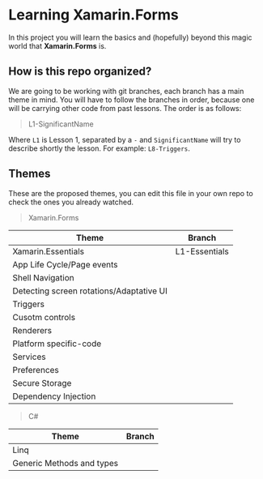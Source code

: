 ﻿# Learning Xamarin.Forms
In this project you will learn the basics and (hopefully) beyond this magic world that **Xamarin.Forms** is.

## How is this repo organized?
We are going to be working with git branches, each branch has a main theme in mind.
You will have to follow the branches in order, because one will be carrying other code from past lessons.
The order is as follows:

> L1-SignificantName

Where `L1` is Lesson 1, separated by a `-` and `SignificantName` will try to describe shortly the lesson.
For example: `L8-Triggers`.

## Themes
These are the proposed themes, you can edit this file in your own repo to check the ones you already watched.

>Xamarin.Forms

| Theme | Branch |  
| ----------- | ----------- |  
| Xamarin.Essentials | L1-Essentials |
| App Life Cycle/Page events | |
| Shell Navigation | |
| Detecting screen rotations/Adaptative UI | |
| Triggers | |
| Cusotm controls | |
| Renderers | |
| Platform specific-code | |
| Services | |
| Preferences | |
| Secure Storage | |
| Dependency Injection | |


>C#

| Theme | Branch |  
| ----------- | ----------- | 
| Linq | |
| Generic Methods and types | |
